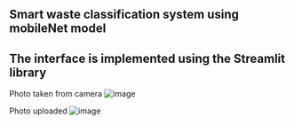 ## Smart waste classification system using mobileNet model

## The interface is implemented using the Streamlit library


Photo taken from camera
![image](https://github.com/vanmanh1292k/waste-classifier/assets/70771808/fa393184-e211-4620-a760-10a1b47d2f93)


Photo uploaded
![image](https://github.com/vanmanh1292k/waste-classifier/assets/70771808/9df7407e-6665-4d3f-bd85-b9fa9713fc1b)
